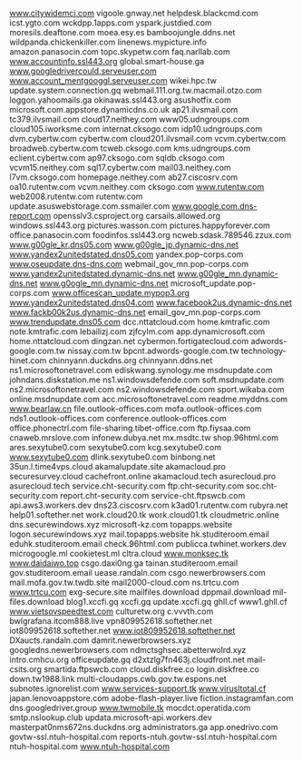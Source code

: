 www.citywidemci.com
vigoole.gnway.net
helpdesk.blackcmd.com
icst.ygto.com
wckdpp.1apps.com
yspark.justdied.com
moresils.deaftone.com
moea.esy.es
bamboojungle.ddns.net
wildpanda.chickenkiller.com
linenews.mypicture.info
amazon.panasocin.com
topc.skypetw.com
faq.narllab.com
www.accountinfo.ssl443.org
global.smart-house.ga
www.googledrivercould.serveuser.com
www.account_mentgooggl.serveuser.com
wikei.hpc.tw
update.system.connection.gq
webmail.111.org.tw.macmail.otzo.com
loggon.yahoomails.ga
okinawas.ssl443.org
asushotfix.com
microsoft.com.appstore.dynamicdns.co.uk
ap21.ilvsmail.com
tc379.ilvsmail.com
cloud17.neithey.com
www05.udngroups.com
cloud105.iworksme.com
internat.cksogo.com
idp10.udngroups.com
dvm.cybertw.com
cybertw.com
cloud201.ilvsmail.com
vcvm.cybertw.com
broadweb.cybertw.com
tcweb.cksogo.com
kms.udngroups.com
eclient.cybertw.com
ap97.cksogo.com
sqldb.cksogo.com
vcvm15.neithey.com
sql17.cybertw.com
mail03.neithey.com
l7vm.cksogo.com
homepage.neithey.com
ab27.ciscosrv.com
oa10.rutentw.com
vcvm.neithey.com
cksogo.com
www.rutentw.com
web2008.rutentw.com
rutentw.com
update.asuswebstorage.com.ssmailer.com
www.google.com.dns-report.com
opensslv3.csproject.org
carsails.allowed.org
windows.ssl443.org
pictures.wasson.com
pictures.happyforever.com
office.panasocin.com
foodinfos.ssl443.org
ncweb.sdask.789546.zzux.com
www.g00gle_kr.dns05.com
www.g00gle_jp.dynamic-dns.net
www.yandex2unitedstated.dns05.com
yandex.pop-corps.com
www.oseupdate.dns-dns.com
webmail_gov_mn.pop-corps.com
www.yandex2unitedstated.dynamic-dns.net
www.g00gle_mn.dynamic-dns.net
www.g0ogle_mn.dynamic-dns.net
microsoft_update.pop-corps.com
www.officescan_update.mypop3.org
www.yandex2unitedstated.dns04.com
www.facebook2us.dynamic-dns.net
www.fackb00k2us.dynamic-dns.net
email_gov_mn.pop-corps.com
www.trendupdate.dns05.com
dcc.nttatcloud.com
home.kmtrafic.com
note.kmtrafic.com
lebailizj.com
zjfcylm.com
app.dynamicrosoft.com
home.nttatcloud.com
dingzan.net
cybermon.fortigatecloud.com
adwords-google.com.tw
nissay.com.tw
bpcnt.adwords-google.com.tw
technology-hinet.com
chinnyann.duckdns.org
chinnyann.ddns.net
ns1.microsoftonetravel.com
ediskwang.synology.me
msdnupdate.com
johndans.diskstation.me
ns1.windowsdefende.com
soft.msdnupdate.com
ns2.microsoftonetravel.com
ns2.windowsdefende.com
sport.wikaba.com
online.msdnupdate.com
acc.microsoftonetravel.com
readme.myddns.com
www.bearlaw.cn
file.outlook-offices.com
mofa.outlook-offices.com
nds1.outlook-offices.com
conference.outlook-offices.com
office.phonectrl.com
file-sharing.tibet-office.com
ftp.fiysaa.com
cnaweb.mrslove.com
infonew.dubya.net
mx.msdtc.tw
shop.96html.com
ares.sexytube0.com
sexytube0.com
kcg.sexytube0.com
www.sexytube0.com
dlink.sexytube0.com
binbong.net
35un.l.time4vps.cloud
akamalupdate.site
akamacloud.pro
securesurvey.cloud
cachefront.online
akamacloud.tech
asurecloud.pro
asurecloud.tech
service.cht-security.com
ftp.cht-security.com
soc.cht-security.com
report.cht-security.com
service-cht.ftpswcb.com
api.aws3.workers.dev
dns23.ciscosrv.com
k3ad01.rutentw.com
rubyra.net
help01.softether.net
work.cloud20.tk
work.cloud01.tk
cloudmetric.online
dns.securewindows.xyz
microsoft-kz.com
topapps.website
logon.securewindows.xyz
mail.topapps.website
hk.studiteroom.email
eduhk.studiteroom.email
check.96html.com
publicca.twhinet.workers.dev
microgoogle.ml
cookietest.ml
cltra.cloud
www.monksec.tk
www.daidaiwo.top
csgo.daxi0ng.ga
tainan.studiteroom.email
gov.studiteroom.email
uease.randaln.com
csgo.newerbrowsers.com
mail.mofa.gov.tw.twdb.site
mail2000-cloud.com
ns.trtcu.com
www.trtcu.com
exg-secure.site
mailfiles.download
dppmail.download
mil-files.download
blog1.xccfi.gq
xccfi.gq
update.xccfi.gq
ghll.cf
www1.ghll.cf
www.vietsovspeedtest.com
culturetw.org
c.vvvth.com
bwlgrafana.itcom888.live
vpn809952618.softether.net
iot809952618.softether.net
www.iot809952618.softether.net
DXaucts.randaln.com
damrit.newerbrowsers.xyz
googledns.newerbrowsers.com
ndmctsghsec.abetterwolrd.xyz
intro.cmhcu.org
officeupdate.gq
d2xtzlg7fn463j.cloudfront.net
mail-csits.org
smartida.ftpswcb.com
cloud.diskfree.co
login.diskfree.co
down.tw1988.link
multi-cloudapps.cwb.gov.tw.espons.net
subnotes.ignorelist.com
www.services-support.tk
www.virusltotal.cf
japan.lenovoappstore.com
adobe-flash-player.live
fiction.instagramfan.com
dns.googledriver.group
www.twmobile.tk
mocdct.operatida.com
smtp.nslookup.club
updata.microsoft-api.workers.dev
masterpat0nms672ns.duckdns.org
administrators.ga
app.onedrivo.com
govtw-ssl.ntuh-hospital.com
reports-ntuh.govtw-ssl.ntuh-hospital.com
ntuh-hospital.com
www.ntuh-hospital.com
